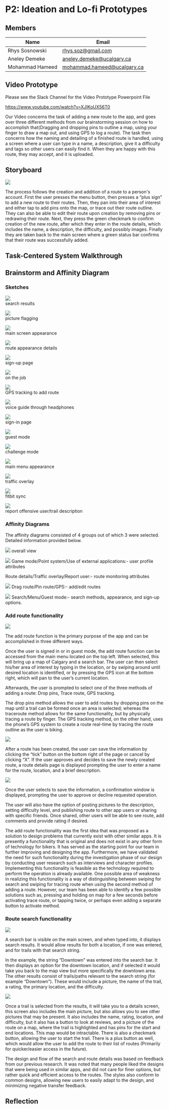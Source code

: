 # P2: Ideation and Lo-fi Prototypes
 
## Members
Name | Email
--- | --- 
Rhys Sosnowski | rhys.soz@gmail.com
Aneley Demeke | aneley.demeke@ucalgary.ca
Mohammad Hameed | mohammad.hameed@ucalgary.ca
 
## Video Prototype
 
Please see the Slack Channel for the Video Prototype Powerpoint File
 
https://www.youtube.com/watch?v=XJIKoUX56T0
 
Our Video concerns the task of adding a new route to the app, and goes over three different methods from our brainstorming session on how to accomplish that(Dragging and dropping pins to outline a map, using your finger to draw a map out, and using GPS to log a route). The task then concerns how the naming and detailing of a finished route is handled, using a screen where a user can type in a name, a description, give it a difficulty and tags so other users can easily find it. When they are happy with this route, they may accept, and it is uploaded.
 
 
## Storyboard
 
![](http://i.imgur.com/yV9crkd.png)
 
The process follows the creation and addition of a route to a person's account.
First the user presses the menu button, then presses a “plus sign” to add a new route to their routes. Then, they pan into their area of interest and either tap to add pins onto the map, or trace out their route outline. They can also be able to edit their route upon creation by removing pins or redrawing their route. Next, they press the green checkmark to confirm creation of the new route, after which they enter in the route details, which includes the name, a description, the difficulty, and possibly images. Finally they are taken back to the main screen where a green status bar confirms that their route was successfully added.
 
## Task-Centered System Walkthrough
 
 
 
## Brainstorm and Affinity Diagram
 
### Sketches  
![](http://i.imgur.com/kRaHUYXm.jpg?1)          
search results

![](http://i.imgur.com/DENVOgfm.jpg?1)           
picture flagging

![](http://i.imgur.com/lLOcG8wm.jpg)            
main screen appearance 

![](http://i.imgur.com/8mDcJD4m.jpg?1)        
route appearance details

![](http://i.imgur.com/UuxaicNm.jpg)            
sign-up page

![](http://i.imgur.com/aC7AwOWm.jpg)        
on the job

![](http://i.imgur.com/MFTf2tzm.jpg)            
GPS tracking to add route

![](http://i.imgur.com/7FNeWBGm.jpg?1)        
voice guide through headphones

![](http://i.imgur.com/4r7bPtHm.jpg)            
sign-in page

![](http://i.imgur.com/Z0HtxEtm.jpg?1)            
guest mode

![](http://i.imgur.com/fDNv9YEm.jpg?1)        
challenge mode

![](http://i.imgur.com/dFiPSqTm.jpg?1)        
main menu appearance

![](http://i.imgur.com/NbrIxXJm.jpg?1)           
traffic overlay

![](http://i.imgur.com/KEkPA3Cm.jpg?1)        
fitbit sync

![](http://i.imgur.com/H0ootNem.jpg)            
report offensive user/trail description 

### Affinity Diagrams
 
The affinity diagrams consisted of 4 groups out of which 3 were selected. Detailed information provided below.

![](http://i.imgur.com/nJoO267m.jpg?1)
overall view

![](http://i.imgur.com/pXFjxOzm.jpg?1)
Game mode/Point system/Use of external applications:- user profile attributes
 
Route details/Traffic overlay/Report user:- route monitoring attributes

![](http://i.imgur.com/9CH114jm.jpg?1)
Drag route/Pin route/GPS:- add/edit routes

![](http://i.imgur.com/LJNMKagm.jpg?1)
Search/Menu/Guest mode:- search methods, appearance, and sign-up options.
 

### Add route functionality
 
![](http://i.imgur.com/dFiPSqTm.jpg?1)
 
The add route function is the primary purpose of the app and can be accomplished in three different ways.
 
Once the user is signed in or in guest mode, the add route function can be accessed from the main menu located on the top left. When selected, this will bring up a map of Calgary and a search bar. The user can then select his/her area of interest by typing in the location, or by swiping around until desired location is identified, or by pressing the GPS icon at the bottom right, which will pan to the user’s current location.
 
Afterwards, the user is prompted to select one of the three methods of adding a route: Drop pins, Trace route, GPS tracking.
 
The drop pins method allows the user to add routes by dropping pins on the map until a trail can be formed once an area is selected; whereas the traceroute method allows for the same functionality, but by physically tracing a route by finger. The GPS tracking method, on the other hand, uses the phone’s GPS system to create a route real-time by tracing the route outline as the user is biking.
 
![](http://i.imgur.com/MFTf2tzm.jpg)
 
After a route has been created, the user can save the information by clicking the “tick” button on the bottom right of the page or cancel by clicking “X”. If the user approves and decides to save the newly created route, a route details page is displayed prompting the user to enter a name for the route, location, and a brief description.
 
![](http://i.imgur.com/8mDcJD4m.jpg?1)
 
Once the user selects to save the information, a confirmation window is displayed, prompting the user to approve or decline requested operation.
 
The user will also have the option of posting pictures to the description, setting difficulty level, and publishing route to other app users or sharing with specific friends. Once shared, other users will be able to see route, add comments and provide rating if desired. 
 
The add route functionality was the first idea that was proposed as a solution to design problems that currently exist with other similar apps. It is presently a functionality that is original and does not exist in any other form of technology for bikers. It has served as the starting point for our team in further improving and designing the app. Furthermore, we have validated the need for such functionality during the investigation phase of our design by conducting user research such as interviews and character profiles. Implementing this functionality is feasible as the technology required to perform the operation is already available. One possible area of weakness in realizing this functionality is a way of distinguishing between swiping for search and swiping for tracing route when using the second method of adding a route. However, our team has been able to identify a few possible solutions such as, pressing and holding on map for a few seconds before activating trace route, or tapping twice, or perhaps even adding a separate button to activate method.
 
 
### Route search functionality
 
![](http://i.imgur.com/XmNRjD1.jpg)
 
A search bar is visible on the main screen, and when typed into, it displays search results.
It would allow results for both a location, if one was entered, and for trails with that search string.
 
In the example, the string “Downtown” was entered into the search bar. It then displays an option for the downtown location, and if selected it would take you back to the map view but more specifically the downtown area. 
The other results consist of trails/paths relevant to the search string (for example “Downtown”). These would include a picture, the name of the trail, a rating, the primary location, and the difficulty.
 
![](http://i.imgur.com/BxHtamg.jpg)
 
Once a trail is selected from the results, it will take you to a details screen, this screen also includes the main picture, but also allows you to see other pictures that may be present. It also includes the name, rating, location, and difficulty, but it also has a button to look at reviews, and a picture of the route on a map, where the trail is highlighted and has pins for the start and end locations. This map would be intractable. There is also a checkmark button, allowing the user to start the trail. There is a plus button as well, which would allow the user to add the route to their list of routes (Primarily for quicker/easier access in the future). 
 
The design and flow of the search and route details was based on feedback from our previous research. It was noted that many people liked the designs that were being used in similar apps, and did not care for finer options, but rather quick and efficient access to the routes. The styles also conform to common designs, allowing new users to easily adapt to the design, and minimizing negative transfer feedback. 
 
 
## Reflection
 
 
